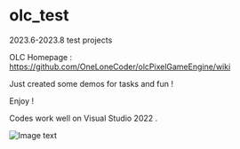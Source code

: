 # olc_test
2023.6-2023.8 test projects

OLC Homepage : https://github.com/OneLoneCoder/olcPixelGameEngine/wiki

Just created some demos for tasks and fun !

Enjoy !

Codes work well on Visual Studio 2022 .

![Image text](./Hades.png)
